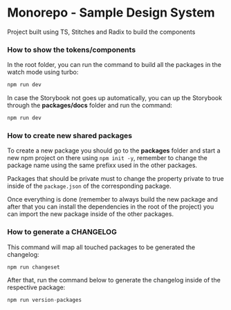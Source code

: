 # Monorepo - Sample Design System

Project built using TS, Stitches and Radix to build the components

### How to show the tokens/components

In the root folder, you can run the command to build all the packages in the watch mode using turbo:

```js
npm run dev
```

In case the Storybook not goes up automatically, you can up the Storybook through the __packages/docs__ folder and run the command:

```js
npm run dev
```

### How to create new shared packages

To create a new package you should go to the __packages__ folder and start a new npm project on there using `npm init -y`, remember to change the package name using the same prefixx used in the other packages.

Packages that should be private must to change the property private to true inside of the `package.json` of the corresponding package.

Once everything is done (remember to always build the new package and after that you can install the dependencies in the root of the project) you can import the new package inside of the other packages.

### How to generate a CHANGELOG

This command will map all touched packages to be generated the changelog:

```js
npm run changeset
```

After that, run the command below to generate the changelog inside of the respective package:

```js
npm run version-packages
```